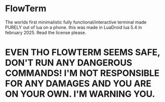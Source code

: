 # FlowTerm
The worlds first minimalistic fully functional/interactive terminal made PURELY out of lua on a phone. this was made in LuaDroid lua 5.4 in february 2025. Read the license please.
# EVEN THO FLOWTERM SEEMS SAFE, DON'T RUN ANY DANGEROUS COMMANDS! I'M NOT RESPONSIBLE FOR ANY DAMAGES AND YOU ARE ON YOUR OWN. I'M WARNING YOU.
